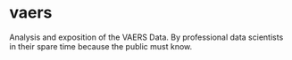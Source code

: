 # vaers
Analysis and exposition of the VAERS Data. By professional data scientists in their spare time because the public must know.
